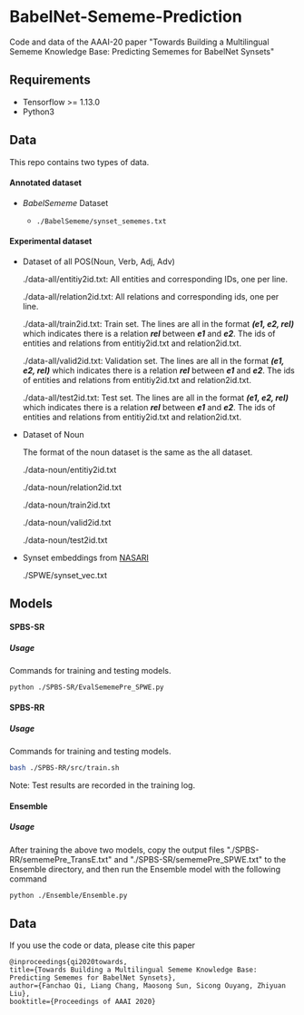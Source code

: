 # BabelNet-Sememe-Prediction
Code and data of the AAAI-20 paper "Towards Building a Multilingual Sememe Knowledge Base: Predicting Sememes for BabelNet Synsets"

## Requirements

- Tensorflow >= 1.13.0
- Python3

## Data

This repo contains two types of data. 

#### Annotated dataset

- *BabelSememe* Dataset

  - `./BabelSememe/synset_sememes.txt`

#### Experimental dataset

- Dataset of all POS(Noun, Verb, Adj, Adv)
  
  ./data-all/entitiy2id.txt: All entities and corresponding IDs, one per line.

  ./data-all/relation2id.txt: All relations and corresponding ids, one per line.

  ./data-all/train2id.txt: Train set. The lines are all in the format ***(e1, e2, rel)*** which indicates there is a relation ***rel*** between ***e1*** and ***e2***. The ids of entities and relations from entitiy2id.txt and relation2id.txt.

  ./data-all/valid2id.txt: Validation set. The lines are all in the format ***(e1, e2, rel)*** which indicates there is a relation ***rel*** between ***e1*** and ***e2***. The ids of entities and relations from entitiy2id.txt and relation2id.txt.

  ./data-all/test2id.txt: Test set. The lines are all in the format ***(e1, e2, rel)*** which indicates there is a relation ***rel*** between ***e1*** and ***e2***. The ids of entities and relations from entitiy2id.txt and relation2id.txt.

- Dataset of Noun
  
  The format of the noun dataset is the same as the all dataset.

  ./data-noun/entitiy2id.txt

  ./data-noun/relation2id.txt

  ./data-noun/train2id.txt

  ./data-noun/valid2id.txt

  ./data-noun/test2id.txt

- Synset embeddings from [NASARI](http://lcl.uniroma1.it/nasari/)

  ./SPWE/synset_vec.txt

## Models

#### SPBS-SR

##### Usage

Commands for training and testing models.

```bash
python ./SPBS-SR/EvalSememePre_SPWE.py
```

#### SPBS-RR

##### Usage

Commands for training and testing models.

```bash
bash ./SPBS-RR/src/train.sh
```

Note: Test results are recorded in the training log.

#### Ensemble

##### Usage

After training the above two models, copy the output files "./SPBS-RR/sememePre_TransE.txt" and "./SPBS-SR/sememePre_SPWE.txt" to the Ensemble directory, and then run the Ensemble model with the following command

```bash
python ./Ensemble/Ensemble.py
```
## Data

If you use the code or data, please cite this paper

```
@inproceedings{qi2020towards,
title={Towards Building a Multilingual Sememe Knowledge Base: Predicting Sememes for BabelNet Synsets},
author={Fanchao Qi, Liang Chang, Maosong Sun, Sicong Ouyang, Zhiyuan Liu},
booktitle={Proceedings of AAAI 2020}
```
